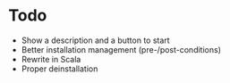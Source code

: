 Todo
====

 * Show a description and a button to start
 * Better installation management (pre-/post-conditions)
 * Rewrite in Scala
 * Proper deinstallation